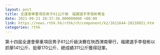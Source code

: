 ```yaml
---
layout: post
title: 全運會舉重項目男子61公斤級　福建選手李發彬奪金
date: 2021-09-21 18:37:36.000000000 +08:00
link: https://news.rthk.hk/rthk/ch/component/k2/1611644-20210921.htm
categories: rthk
---
```


第十四屆全運會舉重項目男子61公斤級決賽在陜西渭南舉行，福建選手李發彬以抓舉141公斤、挺舉170公斤、總成績311公斤獲得冠軍。
